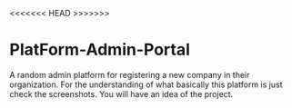 <<<<<<< HEAD >>>>>>>
# PlatForm-Admin-Portal
A random admin platform for registering a new company in their organization. For the understanding of what basically this platform is just check the screenshots. You will have an idea of the project. 

